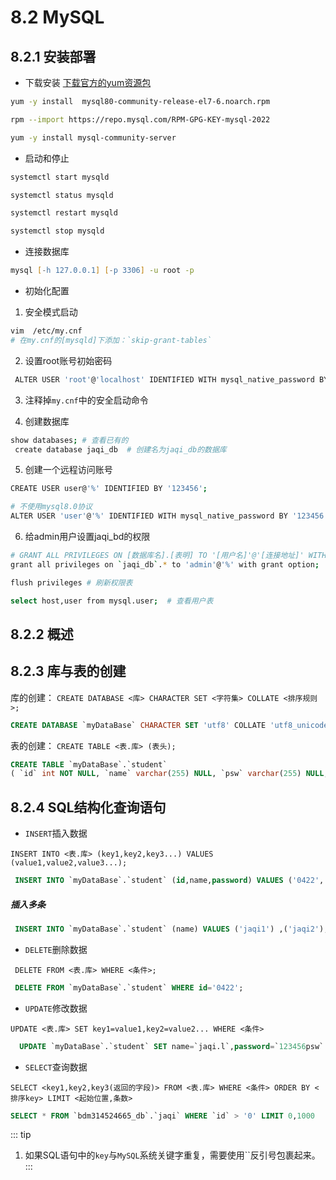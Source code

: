 # 8.2 MySQL
## 8.2.1 安装部署

* 下载安装
[下载官方的yum资源包](https://dev.mysql.com/downloads/repo/yum/)
``` zsh 
yum -y install  mysql80-community-release-el7-6.noarch.rpm

rpm --import https://repo.mysql.com/RPM-GPG-KEY-mysql-2022

yum -y install mysql-community-server
``` 

* 启动和停止
``` zsh
systemctl start mysqld

systemctl status mysqld

systemctl restart mysqld

systemctl stop mysqld
``` 

* 连接数据库
```zsh
mysql [-h 127.0.0.1] [-p 3306] -u root -p
```

* 初始化配置

1. 安全模式启动
``` zsh
vim  /etc/my.cnf
# 在my.cnf的[mysqld]下添加：`skip-grant-tables`
```

2. 设置root账号初始密码
```zsh
 ALTER USER 'root'@'localhost' IDENTIFIED WITH mysql_native_password BY'123456';
```

3. 注释掉`my.cnf`中的安全启动命令

4. 创建数据库
```zsh
show databases; # 查看已有的
 create database jaqi_db  # 创建名为jaqi_db的数据库
```

5. 创建一个远程访问账号
```zsh
CREATE USER user@'%' IDENTIFIED BY '123456';

# 不使用mysql8.0协议 
ALTER USER 'user'@'%' IDENTIFIED WITH mysql_native_password BY '123456';
```

6. 给admin用户设置jaqi_bd的权限
```zsh
# GRANT ALL PRIVILEGES ON [数据库名].[表明] TO '[用户名]'@'[连接地址]' WITH GRANT OPTION;
grant all privileges on `jaqi_db`.* to 'admin'@'%' with grant option; 

flush privileges # 刷新权限表 

select host,user from mysql.user;  # 查看用户表
```
## 8.2.2 概述

## 8.2.3 库与表的创建
库的创建：
`CREATE DATABASE <库> CHARACTER SET <字符集> COLLATE <排序规则>;`
``` SQL
CREATE DATABASE `myDataBase` CHARACTER SET 'utf8' COLLATE 'utf8_unicode_ci';
```
表的创建：
`CREATE TABLE <表.库> (表头);`
``` SQL
CREATE TABLE `myDataBase`.`student`
( `id` int NOT NULL, `name` varchar(255) NULL, `psw` varchar(255) NULL, PRIMARY KEY (`id`));
```
## 8.2.4 SQL结构化查询语句

* `INSERT`插入数据 

`INSERT INTO <表.库> (key1,key2,key3...) VALUES (value1,value2,value3...);`
``` SQL
 INSERT INTO `myDataBase`.`student` (id,name,password) VALUES ('0422','jaqi','psw123456');
```

##### 插入多条
``` SQL
 INSERT INTO `myDataBase`.`student` (name) VALUES ('jaqi1') ,('jaqi2');
```

* `DELETE`删除数据  

` DELETE FROM <表.库> WHERE <条件>;`

``` SQL
 DELETE FROM `myDataBase`.`student` WHERE id='0422';
```

* `UPDATE`修改数据   

`UPDATE <表.库> SET key1=value1,key2=value2... WHERE <条件>`

``` SQL
  UPDATE `myDataBase`.`student` SET name=`jaqi.l`,password=`123456psw` WHERE id='0422'
```

* `SELECT`查询数据    

`SELECT <key1,key2,key3(返回的字段)> FROM <表.库> WHERE <条件> ORDER BY <排序key> LIMIT <起始位置,条数>`

```SQL
SELECT * FROM `bdm314524665_db`.`jaqi` WHERE `id` > '0' LIMIT 0,1000
```
::: tip
1. 如果SQL语句中的`key`与`MySQL`系统关键字重复，需要使用``反引号包裹起来。
:::


